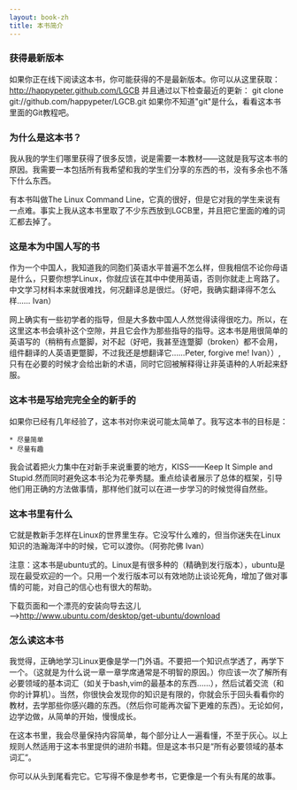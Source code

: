 ```yaml
---
layout: book-zh
title: 本书简介
---
```


### 获得最新版本

如果你正在线下阅读这本书，你可能获得的不是最新版本。你可以从这里获取：
<http://happypeter.github.com/LGCB>
并且通过以下检查最近的更新：
	git clone git://github.com/happypeter/LGCB.git
如果你不知道"git"是什么，看看这本书里面的Git教程吧。

### 为什么是这本书？

我从我的学生们哪里获得了很多反馈，说是需要一本教材——这就是我写这本书的原因。我需要一本包括所有我希望和我的学生们分享的东西的书，没有多余也不落下什么东西。

有本书叫做The Linux Command Line，它真的很好，但是它对我的学生来说有一点难。事实上我从这本书里取了不少东西放到LGCB里，并且把它里面的难的词汇都去掉了。

### 这是本为中国人写的书

作为一个中国人，我知道我的同胞们英语水平普遍不怎么样，但我相信不论你母语是什么，只要你想学Linux，你就应该在其中中使用英语，否则你就走上弯路了。中文学习材料本来就很难找，何况翻译总是很烂。（好吧，我确实翻译得不怎么样……	Ivan）

网上确实有一些初学者的指导，但是大多数中国人人然觉得读得很吃力。所以，在这里这本书会填补这个空隙，并且它会作为那些指导的指导。这本书是用很简单的英语写的（稍稍有点蹩脚，对不起（好吧，我甚至连蹩脚（broken）都不会用，组件翻译的人英语更蹩脚，不过我还是想翻译它……Peter, forgive me!	Ivan））,只有在必要的时候才会给出新的术语，同时它回被解释得让非英语种的人听起来舒服。

### 这本书是写给完完全全的新手的

如果你已经有几年经验了，这本书对你来说可能太简单了。我写这本书的目标是：

	* 尽量简单
	* 尽量有趣
我会试着把火力集中在对新手来说重要的地方，KISS——Keep It Simple and Stupid.然而同时避免这本书沦为花拳秀腿。重点给读者展示了总体的框架，引导他们用正确的方法做事情，那样他们就可以在进一步学习的时候觉得自然些。

### 这本书里有什么

它就是教新手怎样在Linux的世界里生存。它没写什么难的，但当你迷失在Linux知识的浩瀚海洋中的时候，它可以渡你。（阿弥陀佛	Ivan）

注意：这本书是ubuntu式的。Linux是有很多种的（精确到发行版本），ubuntu是现在最受欢迎的一个。只用一个发行版本可以有效地防止谈论死角，增加了做对事情的可能，对自己的信心也有很大的帮助。

下载页面和一个漂亮的安装向导去这儿——>http://www.ubuntu.com/desktop/get-ubuntu/download

### 怎么读这本书

我觉得，正确地学习Linux更像是学一门外语。不要把一个知识点学透了，再学下一个。（这就是为什么说一章一章学席通常是不明智的原因。）你应该一次了解所有必要领域的基本词汇（如关于bash,vim的最基本的东西……），然后试着交流（和你的计算机）。当然，你很快会发现你的知识是有限的，你就会乐于回头看看你的教材，去学那些你感兴趣的东西。（然后你可能再次留下更难的东西）。无论如何，边学边做，从简单的开始，慢慢成长。

在这本书里，我会尽量保持内容简单，每个部分让人一遍看懂，不至于灰心。以上规则人然适用于这本书里提供的进阶书籍。但是这本书只是“所有必要领域的基本词汇”。

你可以从头到尾看完它。它写得不像是参考书，它更像是一个有头有尾的故事。
